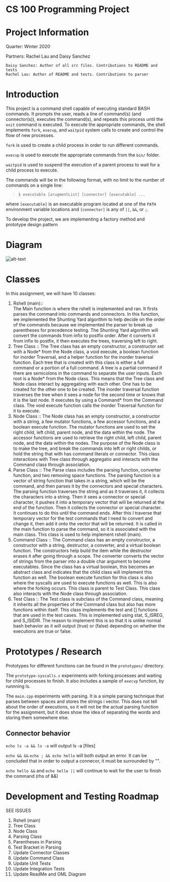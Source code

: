 # CS 100 Programming Project

# Project Information
  Quarter: Winter 2020
  
  Partners: 
    Rachel Lau  and 
    Daisy Sanchez 
    
    Daisy Sanchez: Author of all src files. Contributions to README and tests
    Rachel Lau: Author of README and tests. Contributions to parser

# Introduction
  This project is a command shell capable of executing standard BASH commands. It prompts the user, reads a line of command(s) (and connector(s)), executes the command(s), and repeats this process until the `exit` command is executed.
  To execute the appropriate commands, the shell implements `fork`, `execvp`, and `waitpid` system calls to create and control the flow of new processes. 
  
  `fork` is used to create a child process in order to run different commands.
  
  `execvp` is used to execute the appropriate commands from the `bin/` folder.
  
  `waitpid` is used to suspend the execution of a parent process to wait for a child process to execute.
  
  The commands will be in the following format, with no limit to the number of commands on a single line:
  
 > `$ executable [arugmentList] [connector] [executable] ...`
  
  where `[executable]` is an executable program located at one of the `PATH` environment variable locations and `[connector]` is any of `||`, `&&`, or `;`.
  
  To develop the project, we are implementing a factory method and prototype design pattern


# Diagram
![alt-text](https://github.com/cs100/assignment-weareconfusion/blob/master/images/Assignment3%20Diagram.png?raw=true)

# Classes
In this assignment, we will have 10 classes: 
1. Rshell (main)::  
  The Main function is where the rshell is implemented and ran. It firsts parses the command into commands and connectors. In this function, we implemented the Shunting Yard algorithm to help decide on the order of the commands because we implemented the parser to break up parentheses for precedence testing. The Shunting Yard algorithm will convert the commands from infix to postfix order. After it converts it from infix to postfix, it then executes the trees, traversing left to right. 
2. Tree Class ::
  The Tree class has an empty constructor, a constructor set with a Node* from the Node class, a void execute, a boolean function for inorder Traversal, and a helper function for the inorder traversal function. Each tree that is created with this class is either a full command or a portion of a full command. A tree is a partial command if there are semicolons in the command to separate the user inputs. Each root is a Node* from the Node class. This means that the Tree class and Node class interact by aggregating with each other. One has to be created for the other one to be created. The inorder traversal function traverses the tree when it sees a node for the second time or knows that it is the last node. It executes by using a Command* from the Command class. The void execute function calls the inorder Traversal function for it to execute.  
3. Node Class ::
  The Node class has an empty constructor, a constructor with a string, a few mutator functions, a few accessor functions, and a boolean execute function. The mutator functions are used to set the right child, left child, parent node, and the data within the node. The accessor functions are used to retrieve the right child, left child, parent node, and the data within the nodes. The purpose of the Node class is to make the tree, and break the commands into left or right childs, or hold the string that with has command literals or connector. This class interactions with Tree class through aggregatio and interacts with the Command class through association. 
4. Parse Class :: 
  The Parse class includes the parsing function, converter function, and two removing space functions. The parsing function is a vector of string function that takes in a string, which will be the command, and then parses it by the connectors and special characters. The parsing function traverses the string and as it traverses it, it collects the characters into a string. Then it sees a connector or special character, it pushes it into a temporary vector that will be returned at the end of the function. Then it collects the connector or special character. It continues to do this until the command ends. After this I traverse that temporary vector for the test commands that I need to convert and change it, then add it onto the vector that will be returned. It is called in the main function to parse the command, so it is associated with the main class. This class is used to help implement rshell (main).
5. Command Class ::
  The Command class has an empty constructor, a constructor with a string, destructor, a converter, and a virtual boolean function. The constructors help build the item while the destructor erases it after going through a scope. The converter converts the vector of strings from the parser into a double char argument to become executables. Since the class has a virtual boolean, this becomes an abstract class and indicates that the child class will implement this function as well. The boolean execute function for this class is also where the syscalls are used to execute functions as well. This is also where the forking occurs. This class is parent to Test Class. This class also interacts with the Node class through association. 
6. Test Class ::
  The Test class is subclass of the Command class, meaning it inherits all the properties of the Command class but also has more functions within itself. This class implements the test and [] functions that are used in the test cases. This is implemented using stat, S_ISREG, and S_ISIDIR. The reason to implement this is so that it is unlike normal bash behavior as it will output (true) or (false) depending on whether the executions are true or false. 

# Prototypes / Research
Prototypes for different functions can be found in the `prototypes/` directory.

The `prototype-syscalls.c` experiments with forking processes and waiting for child processes to finish. It also includes a sample of `execvp` function, by runnning ls. 

The `main.cpp` experiments with parsing. It is a simple parsing technique that parses between spaces and stores the strings i vector. This does not tell about the order of executions, so it will not be the actual parsing function for the assignment, but it does show the idea of separating the words and storing them somewhere else. 

## Connector behavior

`echo ls -a && ls -a` will output
    ls -a
    [files] 
    
 `echo && &&`  `echo ; && echo hello` will both output an error. It can be concluded that in order to output a connecor, it must be surrounded by "".
 
 `echo hello &&` and `echo hello ||` will continue to wait for the user to finish the command (rhs of &&)
 

# Development and Testing Roadmap

SEE ISSUES
1. Rshell (main)  
2. Tree Class 
3. Node Class
4. Parsing Class
5. Parentheses in Parsing 
6. Test Bracket in Parsing
7. Update Connector Classes 
8. Update Command Class
9. Update Unit Tests
10. Update Integration Tests
11. Update ReadMe and OML Diagram
